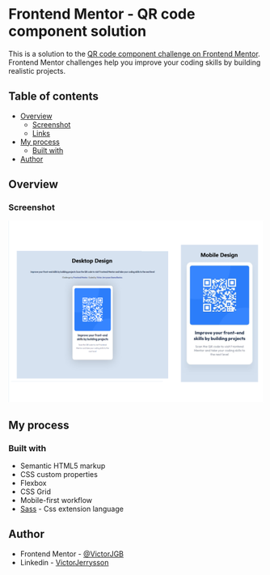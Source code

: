 # Frontend Mentor - QR code component solution

This is a solution to the [QR code component challenge on Frontend Mentor](https://www.frontendmentor.io/challenges/qr-code-component-iux_sIO_H). Frontend Mentor challenges help you improve your coding skills by building realistic projects.

## Table of contents

- [Overview](#overview)
  - [Screenshot](#screenshot)
  - [Links](#links)
- [My process](#my-process)
  - [Built with](#built-with)
- [Author](#author)

## Overview

### Screenshot

![project_screenshot](./design/project_screenshot.png)

## My process

### Built with

- Semantic HTML5 markup
- CSS custom properties
- Flexbox
- CSS Grid
- Mobile-first workflow
- [Sass](https://sass-lang.com) - Css extension language

## Author

- Frontend Mentor - [@VictorJGB](https://www.frontendmentor.io/profile/VictorJGB)
- Linkedin - [VictorJerrysson](https://www.linkedin.com/in/victor-jerrysson-gama-bastos-084793203/)
